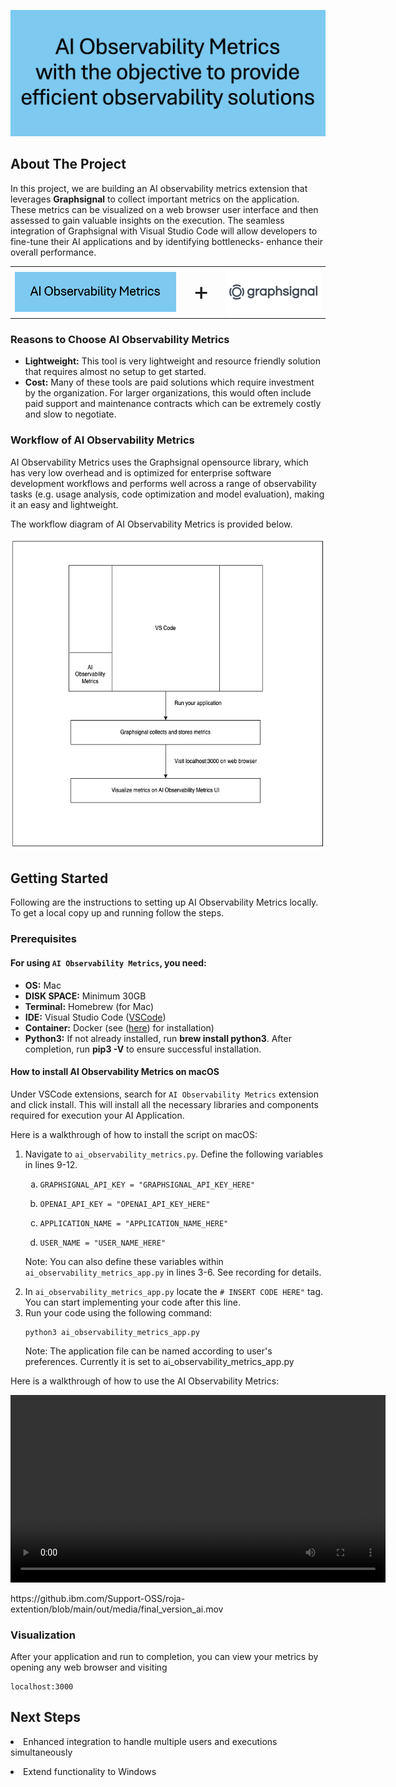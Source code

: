 <p align="center">
  <img src="https://github.com/IBM-OSS-Support/AI-Observability-Metrics/blob/main/ai-observability-extention/out/media/header.png" alt="header" />
</p>

<!-- ABOUT THE PROJECT -->
## About The Project
In this project, we are building an AI observability metrics extension that leverages **Graphsignal** to collect important metrics on the application. These metrics can be visualized on a web browser user interface and then assessed to gain valuable insights on the execution. The seamless integration of Graphsignal with Visual Studio Code will allow developers to fine-tune their AI applications and by identifying bottlenecks- enhance their overall performance.

<table width="100%">
  <tr>
    <td align="left">
      <img src="https://github.com/IBM-OSS-Support/AI-Observability-Metrics/blob/main/ai-observability-extention/out/media/aiobsmetrics_writing.png" alt="ai_observer" style="vertical-align: middle;">
    </td>
    <td align="center" style="font-size: 40px; vertical-align: middle;">
      +
    </td>
    <td align="right">
      <img src="https://github.com/IBM-OSS-Support/AI-Observability-Metrics/blob/main/ai-observability-extention/out/media/graphsignal.png" alt="graphsignal" style="vertical-align: middle;">
    </td>
  </tr>
</table>

</head>
<b>
    <h3>Reasons to Choose AI Observability Metrics</h3></b>
    <ul>
        <li><strong>Lightweight:</strong> This tool is very lightweight and resource friendly solution that requires almost no setup to get started. 
        <li><strong>Cost:</strong> Many of these tools are paid solutions which require investment by the organization. For larger organizations, this would often include paid support and maintenance contracts which can be extremely costly and slow to negotiate.</li>
    </ul>

</html>

<h3>Workflow of AI Observability Metrics</h3>
<p>AI Observability Metrics uses the Graphsignal opensource library, which has very low overhead and is optimized for enterprise software development workflows and performs well across a range of observability tasks (e.g. usage analysis, code optimization and model evaluation), making it an easy and lightweight.</p>

<p>The workflow diagram of AI Observability Metrics is provided below.</p>

<p align="center">
  <img src="https://github.com/IBM-OSS-Support/AI-Observability-Metrics/blob/main/ai-observability-extention/out/media/workflow.png" alt="header" width="600" height="500" />
</p>



<!-- GETTING STARTED -->
## Getting Started 
Following are the instructions to setting up AI Observability Metrics locally.
To get a local copy up and running follow the steps.

### Prerequisites

<h4>For using <code>AI Observability Metrics</code>, you need:</h4>
<ul>
    <li><strong>OS:</strong> Mac</li>
    <li><strong>DISK SPACE:</strong> Minimum 30GB</li>
    <li><strong>Terminal:</strong> Homebrew (for Mac) </li>
    <li><strong>IDE:</strong> Visual Studio Code (<a href="https://code.visualstudio.com/download">VSCode</a>)</li>
    <li><strong>Container:</strong> Docker (see (<a href="https://docs.docker.com/desktop/install/mac-install/">here</a>) for installation) </li>
    <li><strong>Python3:</strong> If not already installed, run <strong>brew install python3</strong>. After completion, run <strong>pip3 -V</strong> to ensure successful installation. </li>


</ul>

<body>
    <h4>How to install AI Observability Metrics on macOS</h4>
    <p>Under VSCode extensions, search for <code>AI Observability Metrics</code> extension and click install. This will install all the necessary libraries and components required for execution your AI Application. </p>
</body>

 <p>Here is a walkthrough of how to install the script on macOS:</p>
    <ol>
        <li>Navigate to <code>ai_observability_metrics.py</code>. Define the following variables in lines 9-12.
            <ol type="a">
                <li><pre><code>GRAPHSIGNAL_API_KEY = "GRAPHSIGNAL_API_KEY_HERE"</code></pre></li>
                <li><pre><code>OPENAI_API_KEY = "OPENAI_API_KEY_HERE"</code></pre></li>
                <li><pre><code>APPLICATION_NAME = "APPLICATION_NAME_HERE"</code></pre></li>
                <li><pre><code>USER_NAME = "USER_NAME_HERE"</code></pre></li>
            </ol>
        </li>
        <p>Note: You can also define these variables within <code>ai_observability_metrics_app.py</code> in lines 3-6. See recording for details. </p>
        <li>In <code>ai_observability_metrics_app.py</code> locate the <code># INSERT CODE HERE"</code> tag. You can start implementing your code after this line.</li>
        <li>Run your code using the following command:</li>
        <pre><code>python3 ai_observability_metrics_app.py</code></pre>
        <p>Note: The application file can be named according to user's preferences. Currently it is set to ai_observability_metrics_app.py </p>
    </ol>

 <p>Here is a walkthrough of how to use the AI Observability Metrics:</p>

<p align="center">
  <video src="https://github.com/IBM-OSS-Support/AI-Observability-Metrics/blob/main/ai-observability-extention/out/media/final_v.mov" width="600" controls>
    Your browser does not support the video tag.
  </video>
</p>
https://github.ibm.com/Support-OSS/roja-extention/blob/main/out/media/final_version_ai.mov

 
 <h3>Visualization</h3>
<p>After your application and run to completion, you can view your metrics by opening any web browser and visiting <pre><code>localhost:3000</code></pre> </p>

## Next Steps 
<p><li>Enhanced integration to handle multiple users and executions simultaneously</li></p>
<p><li>Extend functionality to Windows </li></p>



